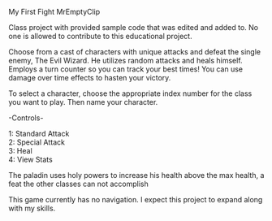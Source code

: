 
<p>My First Fight MrEmptyClip</p> <p>Class project with provided sample code that was edited and added to. No one is allowed to contribute to this educational project.</p> <p>Choose from a cast of characters with unique attacks and defeat the single enemy, The Evil Wizard. He utilizes random attacks and heals himself. Employs a turn counter so you can track your best times! You can use damage over time effects to hasten your victory.</p> <p>To select a character, choose the appropriate index number for the class you want to play. Then name your character.</p> <p>-Controls-</p> <p>1: Standard Attack<br>2: Special Attack<br>3: Heal<br>4: View Stats</p> <p>The paladin uses holy powers to increase his health above the max health, a feat the other classes can not accomplish</p><p>This game currently has no navigation. I expect this project to expand along with my skills.</p>
